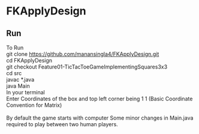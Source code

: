# FKApplyDesign
Run
------
To Run <br>
git clone https://github.com/manansingla4/FKApplyDesign.git <br>
cd FKApplyDesign <br>
git checkout Feature01-TicTacToeGameImplementingSquares3x3 <br>
cd src <br>
javac *.java <br>
java Main <br>
In your terminal <br>
Enter Coordinates of the box and top left corner being 1 1 (Basic Coordinate Convention for Matrix)
 <br> <br>
By default the game starts with computer Some minor changes in Main.java required to play between two human players.
